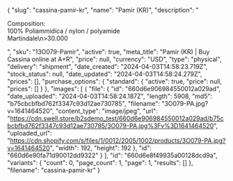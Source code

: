 {
  "slug": "cassina-pamir-kr",
  "name": "Pamir (KR)",
  "description": "<p>Composition:<br>100% Poliammidica / nylon / polyamide<br>Martindale\n&gt;30.000</p>",
  "sku": "13O079-Pamir",
  "active": true,
  "meta_title": "Pamir (KR) | Buy Cassina online at A+R",
  "price": null,
  "currency": "USD",
  "type": "physical",
  "delivery": "shipment",
  "date_created": "2024-04-03T14:58:23.719Z",
  "stock_status": null,
  "date_updated": "2024-04-03T14:58:24.279Z",
  "prices": [],
  "purchase_options": {
    "standard": {
      "active": true,
      "price": null,
      "prices": []
    }
  },
  "images": [
    {
      "file": {
        "id": "660d6e906984550012a029ad",
        "date_uploaded": "2024-04-03T14:58:24.187Z",
        "length": 5908,
        "md5": "b75cbcbfbd762f3347c93d12ae730785",
        "filename": "3O079-PA.jpg?v=1641464520",
        "content_type": "image/jpeg",
        "url": "https://cdn.swell.store/b2sdemo_test/660d6e906984550012a029ad/b75cbcbfbd762f3347c93d12ae730785/3O079-PA.jpg%3Fv%3D1641464520",
        "uploaded_url": "https://cdn.shopify.com/s/files/1/0012/2005/1002/products/3O079-PA.jpg?v=1641464520",
        "width": 192,
        "height": 192
      },
      "id": "660d6e90fa71d90012dd9322"
    }
  ],
  "id": "660d6e8f49935a00128dcd9a",
  "variants": {
    "count": 0,
    "page_count": 1,
    "page": 1,
    "results": []
  },
  "filename": "cassina-pamir-kr"
}
